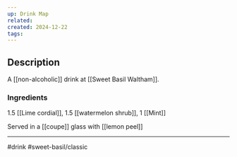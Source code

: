 ```yaml
---
up: Drink Map
related: 
created: 2024-12-22
tags:
---
```


## Description
A [[non-alcoholic]] drink at [[Sweet Basil Waltham]].
### Ingredients
1.5 [[Lime cordial]], 
1.5 [[watermelon shrub]], 
1 [[Mint]]

Served in a [[coupe]] glass with [[lemon peel]]

---
#drink
#sweet-basil/classic 